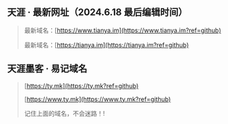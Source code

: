 ## 天涯 · 最新网址（2024.6.18 最后编辑时间）
> 最新域名：[https://www.tianya.im](https://www.tianya.im?ref=github)
>
> 最新域名：[https://tianya.im](https://tianya.im?ref=github)

## 天涯墨客 · 易记域名
> [https://ty.mk](https://ty.mk?ref=github)
> 
> [https://www.ty.mk](https://www.ty.mk?ref=github)
> 
> 记住上面的域名，不会迷路！!
